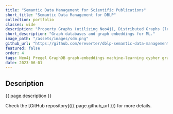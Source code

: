 ```yaml
---
title: "Semantic Data Management for Scientific Publications"
short_title: "Semantic Data Management for DBLP"
collection: portfolio
classes: wide
description: "Property Graphs (utilizing Neo4j), Distributed Graphs (leveraging Pregel), Knowledge Graphs (employing GraphDB), and a culminating project that integrates these graph databases for machine learning applications."
short_description: "Graph databases and graph embeddings for ML."
image_path: "/assets/images/sdm.png"
github_url: "https://github.com/ereverter/dblp-semantic-data-management"
featured: false
order: 4
tags: Neo4j Pregel GraphDB graph-embeddings machine-learning cypher graph
date: 2023-06-01
---
```


Description
-----------
{{ page.description }}

Check the [GitHub repository]({{ page.github_url }}) for more details.